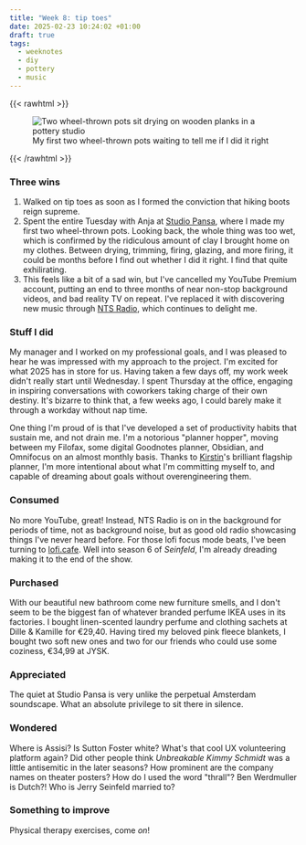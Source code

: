 ```yaml
---
title: "Week 8: tip toes"
date: 2025-02-23 10:24:02 +01:00
draft: true
tags:
  - weeknotes
  - diy
  - pottery
  - music
---
```


{{< rawhtml >}}

<figure>
    <img src="/img/photos/2025-02-22.jpg" class="border"
         alt="Two wheel-thrown pots sit drying on wooden planks in a pottery studio">
    <figcaption>My first two wheel-thrown pots waiting to tell me if I did it right</figcaption>
</figure>
{{< /rawhtml >}}

### Three wins

1. Walked on tip toes as soon as I formed the conviction that hiking boots reign supreme.
2. Spent the entire Tuesday with Anja at [Studio Pansa](http://studiopansa.com/), where I made my first two wheel-thrown pots. Looking back, the whole thing was too wet, which is confirmed by the ridiculous amount of clay I brought home on my clothes. Between drying, trimming, firing, glazing, and more firing, it could be months before I find out whether I did it right. I find that quite exhilirating.
3. This feels like a bit of a sad win, but I've cancelled my YouTube Premium account, putting an end to three months of near non-stop background videos, and bad reality TV on repeat. I've replaced it with discovering new music through [NTS Radio](https://www.nts.live/), which continues to delight me.

<!--more-->

### Stuff I did

My manager and I worked on my professional goals, and I was pleased to hear he was impressed with my approach to the project. I'm excited for what 2025 has in store for us. Having taken a few days off, my work week didn't really start until Wednesday. I spent Thursday at the office, engaging in inspiring conversations with coworkers taking charge of their own destiny. It's bizarre to think that, a few weeks ago, I could barely make it through a workday without nap time. 

One thing I'm proud of is that I've developed a set of productivity habits that sustain me, and not drain me. I'm a notorious "planner hopper", moving between my Filofax, some digital Goodnotes planner, Obsidian, and Omnifocus on an almost monthly basis. Thanks to [Kirstin](https://kdigitalstudio.com/)'s brilliant flagship planner, I'm more intentional about what I'm committing myself to, and capable of dreaming about goals without overengineering them.

### Consumed

No more YouTube, great! Instead, NTS Radio is on in the background for periods of time, not as background noise, but as good old radio showcasing things I've never heard before. For those lofi focus mode beats, I've been turning to [lofi.cafe](https://www.lofi.cafe/). Well into season 6 of _Seinfeld_, I'm already dreading making it to the end of the show.

### Purchased
With our beautiful new bathroom come new furniture smells, and I don't seem to be the biggest fan of whatever branded perfume IKEA uses in its factories. I bought linen-scented laundry perfume and clothing sachets at Dille & Kamille for €29,40. Having tired my beloved pink fleece blankets, I bought two soft new ones and two for our friends who could use some coziness, €34,99 at JYSK.

### Appreciated
The quiet at Studio Pansa is very unlike the perpetual Amsterdam soundscape. What an absolute privilege to sit there in silence.

### Wondered

Where is Assisi? Is Sutton Foster white? What's that cool UX volunteering platform again? Did other people think _Unbreakable Kimmy Schmidt_ was a little antisemitic in the later seasons? How prominent are the company names on theater posters? How do I used the word "thrall"? Ben Werdmuller is Dutch?! Who is Jerry Seinfeld married to? 

### Something to improve
Physical therapy exercises, come _on_!